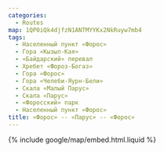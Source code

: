 ```yaml
---
categories: 
  - Routes
map: 1QP0iQk4djfzN1ANTMYYKx2NkRuyw7mb4
tags:
  - Населенный пункт «Форос»
  - Гора «Кызыл-Кая»
  - «Байдарский» перевал
  - Хребет «Фороз-Богаз»
  - Гора «Форос»
  - Гора «Челеби-Яурн-Бели»
  - Скала «Малый Парус»
  - Скала «Парус»
  - «Форосский» парк
  - Населенный пункт «Форос»
title: «Форос» -- «Парус» -- «Форос»
---
```


{% include google/map/embed.html.liquid %}
